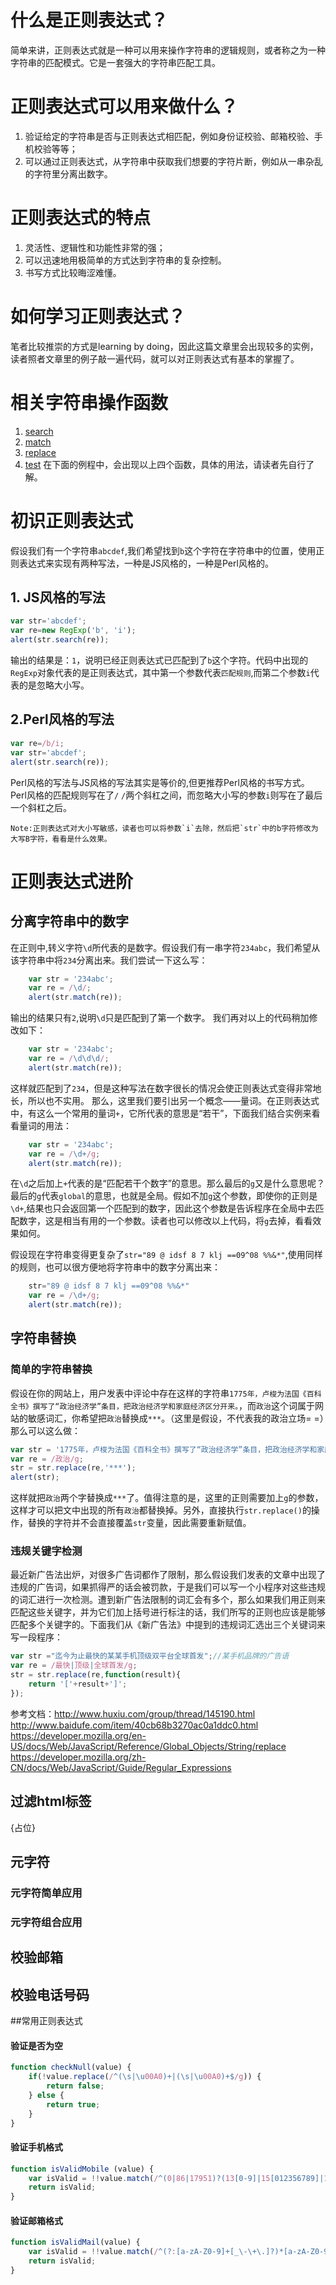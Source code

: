 # 什么是正则表达式？
简单来讲，正则表达式就是一种可以用来操作字符串的逻辑规则，或者称之为一种字符串的匹配模式。它是一套强大的字符串匹配工具。

# 正则表达式可以用来做什么？
1. 验证给定的字符串是否与正则表达式相匹配，例如身份证校验、邮箱校验、手机校验等等；
2. 可以通过正则表达式，从字符串中获取我们想要的字符片断，例如从一串杂乱的字符里分离出数字。

# 正则表达式的特点
1. 灵活性、逻辑性和功能性非常的强；
2. 可以迅速地用极简单的方式达到字符串的复杂控制。
3. 书写方式比较晦涩难懂。

# 如何学习正则表达式？
笔者比较推崇的方式是learning by doing，因此这篇文章里会出现较多的实例，读者照者文章里的例子敲一遍代码，就可以对正则表达式有基本的掌握了。

# 相关字符串操作函数
1. [search](http://www.w3school.com.cn/jsref/jsref_search.asp)
2. [match](http://www.w3school.com.cn/jsref/jsref_match.asp)
3. [replace](http://www.w3school.com.cn/jsref/jsref_replace.asp)
4. [test](http://www.w3school.com.cn/jsref/jsref_test_regexp.asp)
在下面的例程中，会出现以上四个函数，具体的用法，请读者先自行了解。

# 初识正则表达式
假设我们有一个字符串`abcdef`,我们希望找到`b`这个字符在字符串中的位置，使用正则表达式来实现有两种写法，一种是JS风格的，一种是Perl风格的。
## 1. JS风格的写法
```javascript
var str='abcdef';
var re=new RegExp('b', 'i');
alert(str.search(re));
```
输出的结果是：`1`，说明已经正则表达式已匹配到了`b`这个字符。代码中出现的`RegExp`对象代表的是正则表达式，其中第一个参数代表`匹配规则`,而第二个参数`i`代表的是忽略大小写。

## 2.Perl风格的写法
```javascript
var re=/b/i;
var str='abcdef';
alert(str.search(re));
```
Perl风格的写法与JS风格的写法其实是等价的,但更推荐Perl风格的书写方式。Perl风格的匹配规则写在了`/` `/`两个斜杠之间，而忽略大小写的参数`i`则写在了最后一个斜杠之后。

    Note:正则表达式对大小写敏感，读者也可以将参数`i`去除，然后把`str`中的b字符修改为大写B字符，看看是什么效果。    
    
# 正则表达式进阶
## 分离字符串中的数字
在正则中,转义字符`\d`所代表的是数字。假设我们有一串字符`234abc`，我们希望从该字符串中将`234`分离出来。我们尝试一下这么写：
```javascript
    var str = '234abc';
    var re = /\d/;
    alert(str.match(re));
```
输出的结果只有`2`,说明`\d`只是匹配到了第一个数字。
我们再对以上的代码稍加修改如下：
```javascript
    var str = '234abc';
    var re = /\d\d\d/;
    alert(str.match(re));
```
这样就匹配到了`234`，但是这种写法在数字很长的情况会使正则表达式变得非常地长，所以也不实用。
那么，这里我们要引出另一个概念——量词。在正则表达式中，有这么一个常用的量词`+`，它所代表的意思是“若干”，下面我们结合实例来看看量词的用法：
```javascript
    var str = '234abc';
    var re = /\d+/g;
    alert(str.match(re));
```
在`\d`之后加上`+`代表的是“匹配若干个数字”的意思。那么最后的`g`又是什么意思呢？最后的`g`代表`global`的意思，也就是全局。假如不加`g`这个参数，即使你的正则是`\d+`,结果也只会返回第一个匹配到的数字，因此这个参数是告诉程序在全局中去匹配数字，这是相当有用的一个参数。读者也可以修改以上代码，将`g`去掉，看看效果如何。

假设现在字符串变得更复杂了`str="89 @ idsf 8 7 klj ==09^08 %%&*"`,使用同样的规则，也可以很方便地将字符串中的数字分离出来：

```javascript
    str="89 @ idsf 8 7 klj ==09^08 %%&*"
    var re = /\d+/g;
    alert(str.match(re));
```
    
## 字符串替换

### 简单的字符串替换
假设在你的网站上，用户发表中评论中存在这样的字符串`1775年，卢梭为法国《百科全书》撰写了“政治经济学”条目，把政治经济学和家庭经济区分开来。`，而`政治`这个词属于网站的敏感词汇，你希望把`政治`替换成`***`。（这里是假设，不代表我的政治立场= =）那么可以这么做：
```javascript
var str = '1775年，卢梭为法国《百科全书》撰写了“政治经济学”条目，把政治经济学和家庭经济区分开来。';
var re = /政治/g;
str = str.replace(re,'***');
alert(str);
```
这样就把`政治`两个字替换成`***`了。值得注意的是，这里的正则需要加上`g`的参数，这样才可以把文中出现的所有`政治`都替换掉。另外，直接执行`str.replace()`的操作，替换的字符并不会直接覆盖`str`变量，因此需要重新赋值。

### 违规关键字检测
最近新广告法出炉，对很多广告词都作了限制，那么假设我们发表的文章中出现了违规的广告词，如果抓得严的话会被罚款，于是我们可以写一个小程序对这些违规的词汇进行一次检测。遭到新广告法限制的词汇会有多个，那么如果我们用正则来匹配这些关键字，并为它们加上括号进行标注的话，我们所写的正则也应该是能够匹配多个关键字的。下面我们从《新广告法》中提到的违规词汇选出三个关键词来写一段程序：
```javascript
var str ="迄今为止最快的某某手机顶级双平台全球首发";//某手机品牌的广告语
var re = /最快|顶级|全球首发/g;
str = str.replace(re,function(result){
	return '['+result+']';
});
```
参考文档：http://www.huxiu.com/group/thread/145190.html
http://www.baidufe.com/item/40cb68b3270ac0a1ddc0.html
https://developer.mozilla.org/en-US/docs/Web/JavaScript/Reference/Global_Objects/String/replace
https://developer.mozilla.org/zh-CN/docs/Web/JavaScript/Guide/Regular_Expressions


## 过滤html标签
{占位}

## 元字符
### 元字符简单应用

### 元字符组合应用


## 校验邮箱

## 校验电话号码















##常用正则表达式

####  验证是否为空
```javascript
function checkNull(value) {
	if(!value.replace(/^(\s|\u00A0)+|(\s|\u00A0)+$/g)) {
		return false;
	} else {
		return true;
	}
}        
```

####  验证手机格式
```javascript
function isValidMobile (value) {
	var isValid = !!value.match(/^(0|86|17951)?(13[0-9]|15[012356789]|17[678]|18[0-9]|14[57])[0-9]{8}$/);
	return isValid;
}
```


####  验证邮箱格式
```javascript
function isValidMail(value) {
	var isValid = !!value.match(/^(?:[a-zA-Z0-9]+[_\-\+\.]?)*[a-zA-Z0-9]+@(?:([a-zA-Z0-9]+[_\-]?)*[a-zA-Z0-9]+\.)+([a-zA-Z]{2,})+$/);
	return isValid;
}
```
